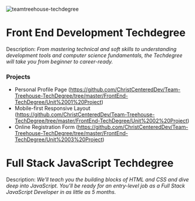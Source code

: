 ![teamtreehouse-techdegree](https://user-images.githubusercontent.com/24855472/52978716-760f2a00-33a0-11e9-9125-271e3f8b241a.jpg)


# Front End Development Techdegree
Description: *From mastering technical and soft skills to understanding development tools and computer science fundamentals, the Techdegree will take you from beginner to career-ready.*

### Projects
- Personal Profile Page (https://github.com/ChristCenteredDev/Team-Treehouse-TechDegree/tree/master/FrontEnd-TechDegree/Unit%2001%20Project)
- Mobile-first Responsive Layout (https://github.com/ChristCenteredDev/Team-Treehouse-TechDegree/tree/master/FrontEnd-TechDegree/Unit%2002%20Project)
- Online Registration Form (https://github.com/ChristCenteredDev/Team-Treehouse-TechDegree/tree/master/FrontEnd-TechDegree/Unit%2003%20Project)

# Full Stack JavaScript Techdegree
Description: *We’ll teach you the building blocks of HTML and CSS and dive deep into JavaScript. You’ll be ready for an entry-level job as a Full Stack JavaScript Developer in as little as 5 months.*